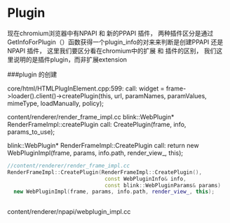 # Plugin


现在chromium浏览器中有NPAPI 和 新的PPAPI 插件， 两种插件区分是通过GetInfoForPlugin（）函数获得一个plugin_info的对来来判断是创建PPAPI 还是 NPAPI 插件， 这里我们要区分看在chromium中的扩展 和 插件的区别， 我们这里说明的是插件plugin，而非扩展extension

###plugin 的创建

core/html/HTMLPlugInElement.cpp:599: 
    call: widget = frame->loader().client()->createPlugin(this, url, paramNames, paramValues, mimeType, loadManually, policy);

content/renderer/render_frame_impl.cc
blink::WebPlugin* RenderFrameImpl::createPlugin
  call: CreatePlugin(frame, info, params_to_use);
  
blink::WebPlugin* RenderFrameImpl::CreatePlugin
    call: return new WebPluginImpl(frame, params, info.path, render_view_, this);
```cpp
//content/renderer/render_frame_impl.cc
RenderFrameImpl::CreatePlugin(RenderFrameImpl::CreatePlugin(),
                               const WebPluginInfo& info,
                               const blink::WebPluginParams& params)
  new WebPluginImpl(frame, params, info.path, render_view_, this);
 
```
content/renderer/npapi/webplugin_impl.cc
